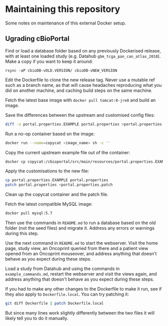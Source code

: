 # Maintaining this repository

Some notes on maintenance of this external Docker setup.

## Ugrading cBioPortal

Find or load a database folder based on any previously Dockerised release,
with at least one loaded study (e.g. Datahub `gbm_tcga_pan_can_atlas_2018`).
Make a copy if you want to keep it around:
```
rsync -aP cbioDB-vOLD.VERSION/ cbioDB-vNEW_VERSION
```

Edit the Dockerfile to clone the new release tag.
Never use a mutable ref such as a branch name,
as that will cause headaches reproducing what you did on another machine,
and caching build steps on the same machine.

Fetch the latest base image with `docker pull tomcat:8-jre8`
and build an image.

Save the differences between the upstream and customised config files:
```sh
diff -u portal.properties.EXAMPLE portal.properties >portal.properties.patch
```

Run a no-op container based on the image:
```sh
docker run --name=copycat <image_name> sh -c ''
```

Copy the current upstream example file out of the container:
```sh
docker cp copycat:/cbioportal/src/main/resources/portal.properties.EXAMPLE .
```

Apply the customisations to the new file:
```sh
cp portal.properties.EXAMPLE portal.properties
patch portal.properties <portal.properties.patch
```

Clean up the copycat container and the patch file.

Fetch the latest compatible MySQL image:
```sh
docker pull mysql:5.7
```

Then use the commands in `README.md`
to run a database based on the old folder (not the seed files) and migrate it.
Address any errors or warnings during this step.

Use the next command in `README.md` to start the webserver.
Visit the home page, study view, an Oncoprint queried from there
and a patient view opened from an Oncoprint mouseover,
and address anything that doesn't behave as you expect during these steps.

Load a study from Datahub and using the commands in `example_commands.md`,
restart the webserver and visit the views again,
and address anything that doesn't behave as you expect during these steps.

If you had to make any other changes to the Dockerfile to make it run,
see if they also apply to `Dockerfile.local`. You can try patching it:
```sh
git diff Dockerfile | patch Dockerfile.local
```

But since many lines work slightly differently between the two files
it will likely tell you to do it manually.
